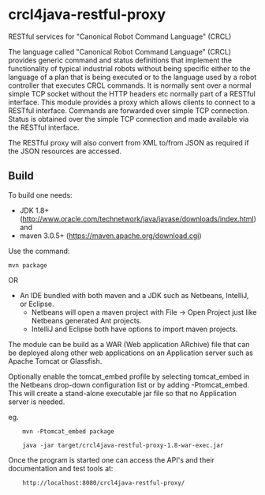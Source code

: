 # crcl4java-restful-proxy
RESTful services for  "Canonical Robot Command Language" (CRCL)

The language called "Canonical Robot Command Language" (CRCL) provides generic command and status definitions that implement the functionality of typical industrial robots without being specific either to the language of a plan that is being executed or to the language used by a robot controller that executes CRCL commands. It is normally sent over a normal simple
TCP socket without the HTTP headers etc normally part of a RESTful interface.
This module provides a proxy which allows clients to connect to a RESTful interface.
Commands are forwarded over simple TCP connection. Status is obtained over the simple
TCP connection and made available via the RESTful interface.

The RESTful proxy will also convert from XML to/from JSON as required if the 
JSON resources are accessed.



Build
-----


To build one needs:
  * JDK 1.8+ (http://www.oracle.com/technetwork/java/javase/downloads/index.html)  and
  * maven 3.0.5+ (https://maven.apache.org/download.cgi) 
  
Use the command:

    mvn package 

    
OR 

  * An IDE bundled with both maven and a JDK such as Netbeans, IntelliJ, or Eclipse.
      * Netbeans will open a maven project with File -> Open Project just like Netbeans generated Ant projects.
      * IntelliJ and Eclipse both have options to import maven projects.


The module can be build as a WAR (Web application ARchive) file that can be
deployed along other web applications on an Application server such as Apache Tomcat 
or Glassfish.

Optionally enable the tomcat_embed profile  by selecting tomcat_embed in the Netbeans
drop-down configuration list or by adding -Ptomcat_embed. This will create a stand-alone
executable jar file so that no Application server is needed.

eg. 

        mvn -Ptomcat_embed package

        java -jar target/crcl4java-restful-proxy-1.8-war-exec.jar 


Once the program is started one can access the API's and their documentation 
and test tools at:

        http://localhost:8080/crcl4java-restful-proxy/



